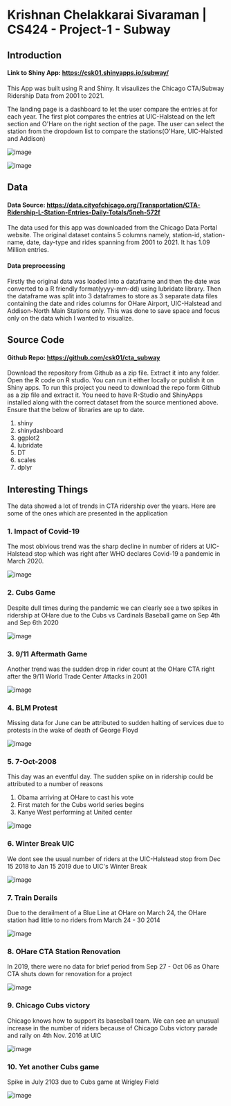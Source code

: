 # Krishnan Chelakkarai Sivaraman |  CS424 - Project-1 - Subway  

## Introduction
#### Link to Shiny App: <https://csk01.shinyapps.io/subway/> 

This App was built using R and Shiny. It visaulizes the Chicago CTA/Subway Ridership Data from 2001 to 2021.  

The landing page is a dashboard to let the user compare the entries at for each year. The first plot compares the entries at UIC-Halstead on the left section and O'Hare on the right section of the page. The user can select the station from the dropdown list to compare the stations(O'Hare, UIC-Halsted and Addison)

![image](https://user-images.githubusercontent.com/90429287/153977671-aad2b0b7-a738-45b1-8039-e1e4817dce4e.png)

![image](https://user-images.githubusercontent.com/90429287/153977724-c9a6670d-72e7-4e35-911c-2e35e60e4dac.png)


## Data
#### Data Source: <https://data.cityofchicago.org/Transportation/CTA-Ridership-L-Station-Entries-Daily-Totals/5neh-572f>
The data used for this app was downloaded from the Chicago Data Portal website. The original dataset contains 5 columns namely, station-id, station-name, date, day-type and rides spanning from 2001 to 2021. It has 1.09 Million entries.

#### Data preprocessing
Firstly the original data was loaded into a dataframe and then the date was converted to a R friendly format(yyyy-mm-dd) using lubridate library. Then the dataframe was split into 3 dataframes to store as 3 separate data files containing the date and rides columns for OHare Airport, UIC-Halstead and Addison-North Main Stations only. This was done to save space and focus only on the data which I wanted to visualize.  
 
## Source Code
#### Github Repo: <https://github.com/csk01/cta_subway>
Download the repository from Github as a zip file. Extract it into any folder. Open the R code on R studio. You can run it either locally or publish it on Shiny apps.
To run this project you need to download the repo form Github as a zip file and extract it. You need to have R-Studio and ShinyApps installed along with the correct dataset from the source mentioned above. 
Ensure that the below of libraries are up to date.
1. shiny
2. shinydashboard 
3. ggplot2
4. lubridate
5. DT
6. scales
7. dplyr

## Interesting Things
The data showed a lot of trends in CTA ridership over the years. Here are some of the ones which are presented in the application

### 1. Impact of Covid-19 
The most obivious trend was the sharp decline in number of riders at UIC-Halstead stop which was right after WHO declares Covid-19 a pandemic in March 2020.


![image](https://user-images.githubusercontent.com/90429287/153971447-8a99ad46-bf23-4a35-a9bd-46d6ffa91260.png)

### 2. Cubs Game 
Despite dull times during the pandemic we can clearly see a two spikes in ridership at OHare due to the Cubs vs Cardinals Baseball game on Sep 4th and Sep 6th 2020

![image](https://user-images.githubusercontent.com/90429287/153971668-10441a69-cc9d-4c2d-8b8e-0750bff409e9.png)

### 3. 9/11 Aftermath Game 
Another trend was the sudden drop in rider count at the OHare CTA right after the 9/11 World Trade Center Attacks in 2001

![image](https://user-images.githubusercontent.com/90429287/153972326-7e949056-2d94-4ced-8444-b2674e95d60b.png)

### 4. BLM Protest 
Missing data for June can be attributed to sudden halting of services due to protests in the wake of death of George Floyd

![image](https://user-images.githubusercontent.com/90429287/153972569-629c4d1d-a25e-497e-82ec-e8d792d54a77.png)

### 5. 7-Oct-2008 
This day was an eventful day. The sudden spike on in ridership could be attributed to a number of reasons 
1. Obama arriving at OHare to cast his vote
2. First match for the Cubs world series begins
3. Kanye West performing at United center 

![image](https://user-images.githubusercontent.com/90429287/153972819-9bb50318-ad82-4698-95e2-8a471ae3b029.png)

### 6. Winter Break UIC
We dont see the usual number of riders at the UIC-Halstead stop from Dec 15 2018 to Jan 15 2019 due to UIC's Winter Break

![image](https://user-images.githubusercontent.com/90429287/153973056-d0550408-243f-4f55-a691-6608f64bda7b.png)

### 7. Train Derails 
Due to the derailment of a Blue Line at OHare on March 24, the OHare station had little to no riders from March 24 - 30 2014

![image](https://user-images.githubusercontent.com/90429287/153973219-c23c95d8-62f1-41c4-b682-a74099814b2a.png)

### 8. OHare CTA Station Renovation
In 2019, there were no data for brief period from Sep 27 - Oct 06 as Ohare CTA shuts down for renovation for a project

![image](https://user-images.githubusercontent.com/90429287/153973739-fef6df6f-35cf-4966-953e-2a9bb8de130e.png)

### 9. Chicago Cubs victory
Chicago knows how to support its basesball team. We can see an unusual increase in the number of riders because of Chicago Cubs victory parade and rally on 4th Nov. 2016 at UIC

![image](https://user-images.githubusercontent.com/90429287/153973844-6e8e514d-88a5-469f-a16c-9b96895eec61.png)

### 10. Yet another Cubs game
Spike in July 2103 due to Cubs game at Wrigley Field

![image](https://user-images.githubusercontent.com/90429287/153974630-4dc60252-99f1-4dbb-8c90-fe1b69db99b7.png)



